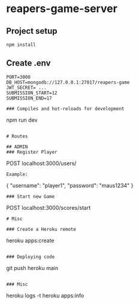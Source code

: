 # reapers-game-server

## Project setup
```
npm install
```

## Create .env
```
PORT=3000
DB_HOST=mongodb://127.0.0.1:27017/reapers-game 
JWT_SECRET= ... 
SUBMISSION_START=12
SUBMISSION_END=17

### Compiles and hot-reloads for development
```
npm run dev
```

# Routes

## ADMIN
### Register Player
```
POST localhost:3000/users/
```
Example:
```
{
    "username": "player1",
    "password": "maus1234"
}
```
### Start new Game
```
POST localhost:3000/scores/start
```
# Misc

### Create a Heroku remote
```
heroku apps:create <name>
```

### Deploying code
```
git push heroku main
```

### Misc
```
heroku logs -t
heroku apps:info
```
